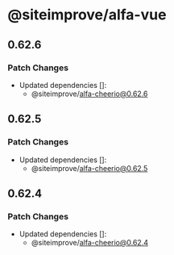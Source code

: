 # @siteimprove/alfa-vue

## 0.62.6

### Patch Changes

- Updated dependencies []:
  - @siteimprove/alfa-cheerio@0.62.6

## 0.62.5

### Patch Changes

- Updated dependencies []:
  - @siteimprove/alfa-cheerio@0.62.5

## 0.62.4

### Patch Changes

- Updated dependencies []:
  - @siteimprove/alfa-cheerio@0.62.4

